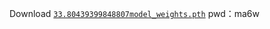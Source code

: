Download [`33.80439399848807model_weights.pth`](https://pan.baidu.com/s/1DqFl0fRUCEUunwF4yaklUg?pwd=ma6w) 
pwd：ma6w 
